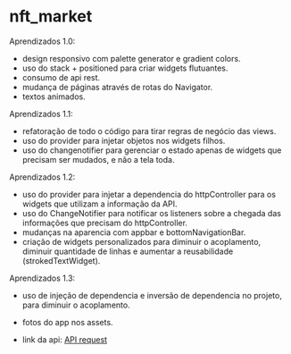 # nft_market

Aprendizados 1.0:
- design responsivo com palette generator e gradient colors.
- uso do stack + positioned para criar widgets flutuantes.
- consumo de api rest.
- mudança de páginas através de rotas do Navigator.
- textos animados.


Aprendizados 1.1:
- refatoração de todo o código para tirar regras de negócio das views.
- uso do provider para injetar objetos nos widgets filhos.
- uso do changenotifier para gerenciar o estado apenas de widgets que precisam ser mudados, e não a tela toda.

Aprendizados 1.2:
- uso do provider para injetar a dependencia do httpController para os widgets que utilizam a informação da API.
- uso do ChangeNotifier para notificar os listeners sobre a chegada das informações que precisam do httpController.
- mudanças na aparencia com appbar e bottomNavigationBar.
- criação de widgets personalizados para diminuir o acoplamento, diminuir quantidade de linhas e aumentar a reusabilidade (strokedTextWidget).

Aprendizados 1.3:
- uso de injeção de dependencia e inversão de dependencia no projeto, para diminuir o acoplamento.

- fotos do app nos assets.
- link da api: [API request](https://eth-mainnet.alchemyapi.io/v2/demo/getNFTs/?owner=0xfAE46f94Ee7B2Acb497CEcAFf6Cff17F621c693D)
